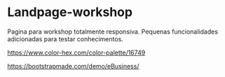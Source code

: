 # Landpage-workshop
Pagina para workshop totalmente responsiva.
Pequenas funcionalidades adicionadas para testar conhecimentos.

https://www.color-hex.com/color-palette/16749

https://bootstrapmade.com/demo/eBusiness/
